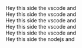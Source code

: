 <div>Hey this side the vscode and </div>
<div>Hey this side the vscode and </div>
<div>Hey this side the vscode and </div>
<div>Hey this side the vscode and </div>
<div>Hey this side the vscode and </div>
<div>Hey this side the nodejs and </div>